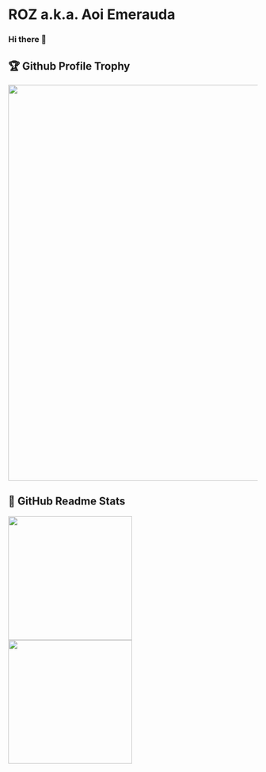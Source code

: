 # ROZ a.k.a. Aoi Emerauda
### Hi there 👋

## 🏆 Github Profile Trophy

<a href="https://github.com/ROZ-MOFUMFU-ME/github-profile-trophy">
  <img width=800 src="https://github-profile-trophy.vercel.app/?username=ROZ-MOFUMOFU-ME&column=7&no-frame=true"/>
</a>

## 📝 GitHub Readme Stats

<div>
<a href="https://github.com/anuraghazra/github-readme-stats">
  <img height="250" align="left" src="https://github-readme-stats.vercel.app/api?username=ROZ-MOFUMOFU-ME&count_private=true&show_icons=true" />
</a>
<a href="https://github.com/anuraghazra/github-readme-stats">
  <img height="250" align="left" src="https://github-readme-stats.vercel.app/api/top-langs/?username=ROZ-MOFUMOFU-ME" />
</a>
</div>

<!--
**ROZ-MOFUMOFU-ME/ROZ-MOFUMOFU-ME** is a ✨ _special_ ✨ repository because its `README.md` (this file) appears on your GitHub profile.

Here are some ideas to get you started:

- 🔭 I’m currently working on ...
- 🌱 I’m currently learning ...
- 👯 I’m looking to collaborate on ...
- 🤔 I’m looking for help with ...
- 💬 Ask me about ...
- 📫 How to reach me: ...
- 😄 Pronouns: ...
- ⚡ Fun fact: ...
-->
